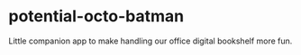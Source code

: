 potential-octo-batman
=====================

Little companion app to make handling our office digital bookshelf more fun.
